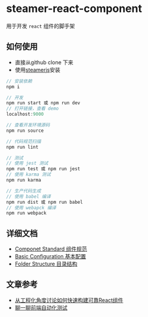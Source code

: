 # steamer-react-component

用于开发 `react` 组件的脚手架


## 如何使用

* 直接从github clone 下来
* 使用[steamerjs](https://github.com/SteamerTeam/steamerjs)安装

```javascript
// 安装依赖
npm i

// 开发
npm run start 或 npm run dev
// 打开链接，查看 demo
localhost:9000

// 查看开发环境源码
npm run source

// 代码规范扫描
npm run lint

// 测试
// 使用 jest 测试
npm run test 或 npm run jest
// 使用 karma 测试
npm run karma

// 生产代码生成
// 使用 babel 编译
npm run dist 或 npm run babel
// 使用 webapck 编译
npm run webpack

```


## 详细文档
* [Componet Standard 组件规范](https://github.com/SteamerTeam/steamer-react-component/wiki/Componet-Standard-%E7%BB%84%E4%BB%B6%E8%A7%84%E8%8C%83)
* [Basic Configuration 基本配置](https://github.com/SteamerTeam/steamer-react-component/wiki/Basic-Configuration-%E5%9F%BA%E6%9C%AC%E9%85%8D%E7%BD%AE)
* [Folder Structure 目录结构](https://github.com/SteamerTeam/steamer-react-component/wiki/Folder-Structure-%E7%9B%AE%E5%BD%95%E7%BB%93%E6%9E%84)

## 文章参考
* [从工程化角度讨论如何快速构建可靠React组件](https://github.com/lcxfs1991/blog/issues/18)
* [聊一聊前端自动化测试](https://github.com/tmallfe/tmallfe.github.io/issues/37)